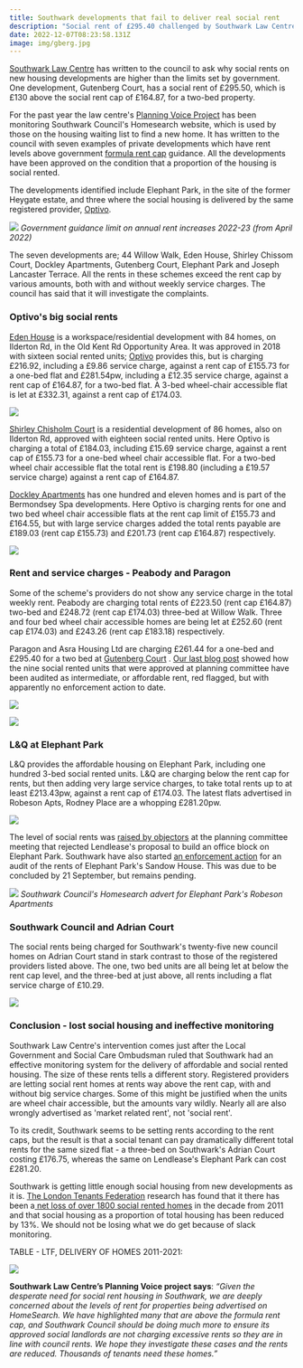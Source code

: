 ```yaml
---
title: Southwark developments that fail to deliver real social rent
description: "Social rent of £295.40 challenged by Southwark Law Centre "
date: 2022-12-07T08:23:58.131Z
image: img/gberg.jpg
---
```

[Southwark Law Centre](https://www.southwarklawcentre.org.uk/) has written to the council to ask why social rents on new housing developments are higher than the limits set by government.  One development, Gutenberg Court, has a social rent of £295.50, which is £130 above the social rent cap of £164.87, for a two-bed property.

For the past year the law centre's [Planning Voice Project](https://www.southwarklawcentre.org.uk/planning-voice/) has been monitoring Southwark Council's Homesearch website, which is used by those on the housing waiting list to find a new home.  [](https://www.southwarklawcentre.org.uk/)It has written to the council with seven examples of private developments which have rent levels above government [formula rent cap](https://www.gov.uk/government/publications/rent-standard/limit-on-annual-rent-increases-2022-23-from-april-2022) guidance.  All the developments have been approved on the condition that a proportion of the housing is social rented.

The developments identified include Elephant Park, in the site of the former Heygate estate, and three where the social housing is delivered by the same registered provider, [Optivo](https://www.optivo.org.uk/).  

![](https://35percent.org/img/screenshot-2022-11-26-at-11-24-07-limit-on-annual-rent-increases-2021-22-limit_on_annual_rent_increases_2022-23.pdf.png)
*Government guidance limit on annual rent increases 2022-23 (from April 2022)*

The seven developments are; 44 Willow Walk, Eden House, Shirley Chissom Court, Dockley Apartments, Gutenberg Court, Elephant Park and Joseph Lancaster Terrace.  All the rents in these schemes exceed the rent cap by various amounts, both with and without weekly service charges.  The council has said that it will investigate the complaints.  

### Optivo's big social rents

[Eden House](https://planning.southwark.gov.uk/online-applications/applicationDetails.do?keyVal=ZZZV1FKBWR595&activeTab=summary) is a workspace/residential development with 84 homes, on Ilderton Rd, in the Old Kent Rd Opportunity Area.  It was approved in 2018 with sixteen social rented units; [Optivo](https://www.optivo.org.uk/) provides this, but is charging £216.92, including a £9.86 service charge, against a rent cap of £155.73 for a one-bed flat and £281.54pw, including a £12.35 service charge, against a rent cap of £164.87, for a two-bed flat.  A 3-bed wheel-chair accessible flat is let at £332.31, against a rent cap of £174.03.

![](https://35percent.org/edenhouse.jpg)

[Shirley Chisholm Court](https://planning.southwark.gov.uk/online-applications/applicationDetails.do?keyVal=ZZZV0SKBWR962&activeTab=summary) is a residential development of 86 homes, also on Ilderton Rd, approved with eighteen social rented units.  Here Optivo is charging a total of £184.03, including £15.69 service charge, against a rent cap of £155.73 for a one-bed wheel chair accessible flat.  For a two-bed wheel chair accessible flat the total rent is £198.80 (including a £19.57 service charge) against a rent cap of £164.87.

[Dockley Apartments](https://planning.southwark.gov.uk/online-applications/applicationDetails.do?keyVal=ZZZV0RKBWR806&activeTab=summary) has one hundred and eleven homes and is part of the Bermondsey Spa developments.  Here Optivo is charging rents for one and two bed wheel chair accessible flats at the rent cap limit of £155.73 and £164.55, but with large service charges added the total rents payable are £189.03 (rent cap £155.73) and £201.73 (rent cap £164.87) respectively.

![](https://35percent.org/img/optivo_table_051222.pdf-adobe-acrobat-reader-64-bit-05_12_2022-09_37_44-2-.png)

### Rent and service charges - Peabody and Paragon

Some of the scheme's providers do not show any service charge in the total weekly rent.  Peabody are charging total rents of £223.50 (rent cap £164.87) two-bed and £248.72 (rent cap £174.03) three-bed at Willow Walk. Three and four bed wheel chair accessible homes are being let at £252.60 (rent cap £174.03) and £243.26 (rent cap £183.18) respectively.

Paragon and Asra Housing Ltd are charging £261.44 for a one-bed and £295.40 for a two bed at [Gutenberg Court](https://planning.southwark.gov.uk/online-applications/applicationDetails.do?keyVal=ZZZV1QKBWR443&activeTab=summary) . [Our last blog post](https://www.35percent.org/posts/ombudsman-rejects-affordable-housing-complaint-against-southwark/) showed how the nine social rented units that were approved at planning committee have been audited as intermediate, or affordable rent, red flagged, but with apparently no enforcement action to date.

![](https://35percent.org/img/gberg.jpg)

![](https://35percent.org/img/peabody_and_asra_table_051222.pdf-adobe-acrobat-reader-64-bit-05_12_2022-09_55_58-2-.png)

### L&Q at Elephant Park

L&Q provides the affordable housing on Elephant Park, including one hundred 3-bed social rented units.  L&Q are charging below the rent cap for rents, but then adding very large service charges, to take total rents up to at least £213.43pw, against a rent cap of £174.03.  The latest flats advertised in Robeson Apts, Rodney Place are a whopping £281.20pw.

![](https://35percent.org/img/l-q_elephant_park_word-29_11_2022-08_51_53-2-.png)

The level of social rents was [raised by objectors](https://southwarknews.co.uk/news/housing/fears-raised-that-100-elephant-park-social-rent-properties-are-charging-tenants-incorrectly/) at the planning committee meeting that rejected Lendlease's proposal to build an office block on Elephant Park.  Southwark have also started [an enforcement action](https://planning.southwark.gov.uk/online-applications/enforcementDetails.do?activeTab=summary&keyVal=RELD9TKB00K01) for an audit of the rents of Elephant Park's Sandow House.  This was due to be concluded by 21 September, but remains pending.

![](https://35percent.org/img/robeson_apt_3-bed-flat-2-.png)
*Southwark Council's Homesearch advert for Elephant Park's Robeson Apartments*

### Southwark Council and Adrian Court

The social rents being charged for Southwark's twenty-five new council homes on Adrian Court stand in stark contrast to those of the registered providers listed above.  The one, two bed units are all being let at below the rent cap level, and the three-bed at just above, all rents including a flat service charge of £10.29.

![](https://35percent.org/img/southwark_council_at_adrian_court_table_051222.pdf_adobe-acrobat-reader-64-bit-05_12_2022-10_18_05-2-.png)

### Conclusion - lost social housing and ineffective monitoring

Southwark Law Centre's intervention comes just after the Local Government and Social Care Ombudsman ruled that Southwark had an effective monitoring system for the delivery of affordable and social rented housing.  The size of these rents tells a different story.  Registered providers are letting social rent homes at rents way above the rent cap, with and without big service charges.  Some of this might be justified when the units are wheel chair accessible, but the amounts vary wildly.  Nearly all are also wrongly advertised as 'market related rent', not 'social rent'.  

To its credit, Southwark seems to be setting rents according to the rent caps, but the result is that a social tenant can pay dramatically different total rents for the same sized flat - a three-bed on Southwark's Adrian Court costing £176.75, whereas the same on Lendlease's Elephant Park can cost £281.20. 

Southwark is getting little enough social housing from new developments as it is.  [The London Tenants Federation](https://londontenants.org/) research has found that it there has been a[ net loss of over 1800 social rented homes](https://twitter.com/londontenants/status/1593640575584149506) in the decade from 2011 and that social housing as a proportion of total housing has been reduced by 13%.  We should not be losing what we do get because of slack monitoring.

TABLE - LTF, DELIVERY OF HOMES 2011-2021:

![](https://35percent.org/img/ltf_table_word-29_11_2022-09_00_59-2-.png)

**Southwark Law Centre’s Planning Voice project says**: *“Given the desperate need for social rent housing in Southwark, we are deeply concerned about the levels of rent for properties being advertised on HomeSearch. We have highlighted many that are above the formula rent cap, and Southwark Council should be doing much more to ensure its approved social landlords are not charging excessive rents so they are in line with council rents. We hope they investigate these cases and the rents are reduced. Thousands of tenants need these homes.”*